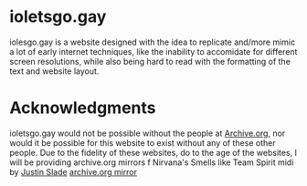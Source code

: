 # ioletsgo.gay
iolesgo.gay is a website designed with the idea to replicate and/more mimic a lot of early internet techniques, like the inability to accomidate for different screen resolutions, while also being hard to read with the formatting of the text and website layout.

# Acknowledgments
ioletsgo.gay would not be possible without the people at [Archive.org](https://archive.org), nor would it be possible for this website to exist without any of these other people. Due to the fidelity of these websites, do to the age of the websites, I will be providing archive.org mirrors f
Nirvana's Smells like Team Spirit midi by [Justin Slade](https://members.tripod.com/~justin_slade/justin/midi.html) [archive.org mirror](http://web.archive.org/web/20210825064424/https://members.tripod.com/~justin_slade/justin/midi.html)
